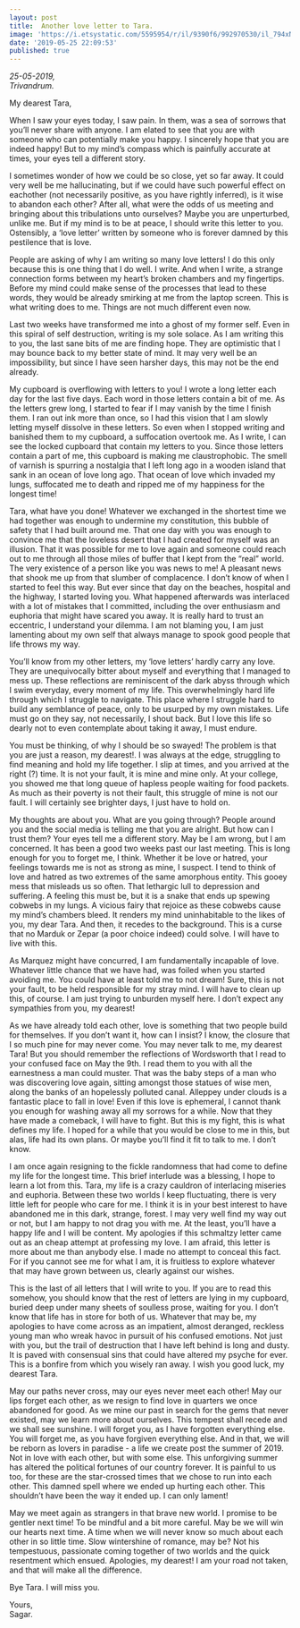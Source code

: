 ```yaml
---
layout: post
title:  Another love letter to Tara.
image: 'https://i.etsystatic.com/5595954/r/il/9390f6/992970530/il_794xN.992970530_ab82.jpg'
date: '2019-05-25 22:09:53'
published: true
---  
```

_25-05-2019,_  
_Trivandrum._  

My dearest Tara,	

When I saw your eyes today, I saw pain. In them, was a sea of sorrows that you’ll never share with anyone. I am elated to see that you are with someone who can potentially make you happy. I sincerely hope that you are indeed happy! But to my mind’s compass which is painfully accurate at times, your eyes tell a different story.

I sometimes wonder of how we could be so close, yet so far away. It could very well be me hallucinating, but if we could have such powerful effect on eachother (not necessarily positive, as you have rightly inferred), is it wise to abandon each other? After all, what were the odds of us meeting and bringing about this tribulations unto ourselves? Maybe you are unperturbed, unlike me. But if my mind is to be at peace, I should write this letter to you. Ostensibly, a ‘love letter’ written by someone who is forever damned by this pestilence that is love.  

People are asking of why I am writing so many love letters! I do this only because this is one thing that I do well. I write. And when I write, a strange connection forms between my heart’s broken chambers and my fingertips. Before my mind could make sense of the processes that lead to these words, they would be already smirking at me from the laptop screen. This is what writing does to me. Things are not much different even now. 

Last two weeks have transformed me into a ghost of my former self. Even in this spiral of self destruction, writing is my sole solace. As I am writing this to you, the last sane bits of me are finding hope. They are optimistic that I may bounce back to my better state of mind. It may very well be an impossibility, but since I have seen harsher days, this may not be the end already.

My cupboard is overflowing with letters to you! I wrote a long letter each day for the last five days. Each word in those letters contain a bit of me. As the letters grew long, I started to fear if I may vanish by the time I finish them. I ran out ink more than once, so I had this vision that I am slowly letting myself dissolve in these letters. So even when I stopped writing and banished them to my cupboard, a suffocation overtook me. As I write, I can see the locked cupboard that contain my letters to you. Since those letters contain a part of me, this cupboard is making me claustrophobic. The smell of varnish is spurring a nostalgia that I left long ago in a wooden island that sank in an ocean of love long ago. That ocean of love which invaded my lungs, suffocated me to death and ripped me of my happiness for the longest time! 

Tara, what have you done! Whatever we exchanged in the shortest time we had together was enough to undermine my constitution, this bubble of safety that I had built around me. That one day with you was enough to convince me that the loveless desert that I had created for myself was an illusion. That it was possible for me to love again and someone could reach out to me through all those miles of buffer that I kept from the “real” world. The very existence of a person like you was news to me! A pleasant news that shook me up from that slumber of complacence. I don’t know of when I started to feel this way. But ever since that day on the beaches, hospital and the highway, I started loving you. What happened afterwards was interlaced with a lot of mistakes that I committed, including the over enthusiasm and euphoria that might have scared you away. It is really hard to trust an eccentric, I understand your dilemma. I am not blaming you, I am just lamenting about my own self that always manage to spook good people that life throws my way.

You’ll know from my other letters, my ‘love letters’ hardly carry any love. They are unequivocally bitter about myself and everything that I managed to mess up. These reflections are reminiscent of the dark abyss through which I swim everyday, every moment of my life. This overwhelmingly hard life through which I struggle to navigate. This place where I struggle hard to build any semblance of peace, only to be usurped by my own mistakes. Life must go on they say, not necessarily, I shout back. But I love this life so dearly not to even contemplate about taking it away, I must endure.

You must be thinking, of why I should be so swayed! The problem is that you are just a reason, my dearest!. I was always at the edge, struggling to find meaning and hold my life together. I slip at times, and you arrived at the right (?) time. It is not your fault, it is mine and mine only. At your college, you showed me that long queue of hapless people waiting for food packets. As much as their poverty is not their fault, this struggle of mine is not our fault. I will certainly see brighter days, I just have to hold on.

My thoughts are about you. What are you going through? People around you and the social media is telling me that you are alright. But how can I trust them? Your eyes tell me a different story. May be I am wrong, but I am concerned. It has been a good two weeks past our last meeting. This is long enough for you to forget me, I think. Whether it be love or hatred, your feelings towards me is not as strong as mine, I suspect. I tend to think of love and hatred as two extremes of the same amorphous entity. This gooey mess that misleads us so often. That lethargic lull to depression and suffering. A feeling this must be, but it is a snake that ends up spewing cobwebs in my lungs. A vicious fairy that rejoice as these cobwebs cause my mind’s chambers bleed. It renders my mind uninhabitable to the likes of you, my dear Tara. And then, it recedes to the background. This is a curse that no Marduk or Zepar (a poor choice indeed) could solve. I will have to live with this.

As Marquez might have concurred, I am fundamentally incapable of love. Whatever little chance that we have had, was foiled when you started avoiding me. You could have at least told me to not dream! Sure, this is not your fault, to be held responsible for my stray mind. I will have to clean up this, of course. I am just trying to unburden myself here. I don’t expect any sympathies from you, my dearest! 

As we have already told each other, love is something that two people build for themselves. If you don’t want it, how can I insist? I know, the closure that I so much pine for may never come. You may never talk to me, my dearest Tara! But you should remember the reflections of Wordsworth that I read to your confused face on May the 9th. I read them to you with all the earnestness a man could muster. That was the baby steps of a man who was discovering love again, sitting amongst those statues of wise men, along the banks of an hopelessly polluted canal. Alleppey under clouds is a fantastic place to fall in love! Even if this love is ephemeral, I cannot thank you enough for washing away all my sorrows for a while. Now that they have made a comeback, I will have to fight. But this is my fight, this is what defines my life. I hoped for a while that you would be close to me in this, but alas, life had its own plans. Or maybe you’ll find it fit to talk to me. I don’t know. 

I am once again resigning to the fickle randomness that had come to define my life for the longest time. This brief interlude was a blessing, I hope to learn a lot from this. Tara, my life is a crazy cauldron of interlacing miseries and euphoria. Between these two worlds I keep fluctuating, there is very little left for people who care for me. I think it is in your best interest to have abandoned me in this dark, strange, forest. I may very well find my way out or not, but I am happy to not drag you with me. At the least, you’ll have a happy life and I will be content. My apologies if this schmaltzy letter came out as an cheap attempt at professing my love. I am afraid, this letter is more about me than anybody else. I made no attempt to conceal this fact. For if you cannot see me for what I am, it is fruitless to explore whatever that may have grown between us, clearly against our wishes.

This is the last of all letters that I will write to you. If you are to read this somehow, you should know that the rest of letters are lying in my cupboard, buried deep under many sheets of soulless prose, waiting for you. I don’t know that life has in store for both of us. Whatever that may be, my apologies to have come across as an impatient, almost deranged, reckless young man who wreak havoc in pursuit of his confused emotions. Not just with you, but the trail of destruction that I have left behind is long and dusty. It is paved with consensual sins that could have altered my psyche for ever. This is a bonfire from which you wisely ran away. I wish you good luck, my dearest Tara. 

May our paths never cross, may our eyes never meet each other! May our lips forget each other, as we resign to find love in quarters we once abandoned for good. As we mine our past in search for the gems that never existed, may we learn more about ourselves. This tempest shall recede and we shall see sunshine. I will forget you, as I have forgotten everything else. You will forget me, as you have forgiven everything else. And in that, we will be reborn as lovers in paradise - a life we create post the summer of 2019. Not in love with each other, but with some else. This unforgiving summer has altered the political fortunes of our country forever. It is painful to us too, for these are the star-crossed times that we chose to run into each other. This damned spell where we ended up hurting each other. This shouldn’t have been the way it ended up. I can only lament!

May we meet again as strangers in that brave new world. I promise to be gentler next time! To be mindful and a bit more careful. May be we will win our hearts next time. A time when we will never know so much about each other in so little time. Slow wintershine of romance, may be? Not his tempestuous, passionate coming together of two worlds and the quick resentment which ensued. Apologies, my dearest! I am your road not taken, and that will make all the difference. 

Bye Tara. I will miss you.

Yours,  
Sagar.
